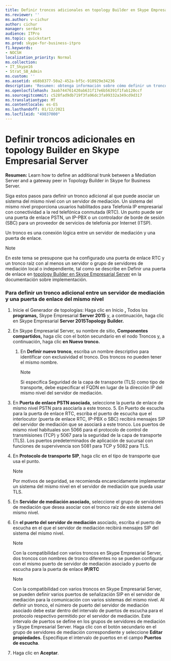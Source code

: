 ```yaml
---
title: Definir troncos adicionales en topology Builder en Skype Empresarial Server
ms.reviewer: ''
ms.author: v-cichur
author: cichur
manager: serdars
audience: ITPro
ms.topic: quickstart
ms.prod: skype-for-business-itpro
f1.keywords:
- NOCSH
localization_priority: Normal
ms.collection:
- IT_Skype16
- Strat_SB_Admin
ms.custom: ''
ms.assetid: e68b8377-50a2-452a-bf5c-910929e34236
description: 'Resumen: obtenga información sobre cómo definir un tronco adicional entre un servidor de mediación y una puerta de enlace del mismo nivel en topology Builder en Skype Empresarial Server.'
ms.openlocfilehash: 3aab744761420ab631f17e6b56391f1fab120ccf
ms.sourcegitcommit: c528fad9db719f3fa96dc3fa99332a349cd9d317
ms.translationtype: MT
ms.contentlocale: es-ES
ms.lasthandoff: 01/12/2021
ms.locfileid: "49837000"
---
```

# <a name="define-additional-trunks-in-topology-builder-in-skype-for-business-server"></a>Definir troncos adicionales en topology Builder en Skype Empresarial Server
 
**Resumen:** Learn how to define an additional trunk between a Mediation Server and a gateway peer in Topology Builder in Skype for Business Server.
  
Siga estos pasos para definir un tronco adicional al que puede asociar un sistema del mismo nivel con un servidor de mediación. Un sistema del mismo nivel proporciona usuarios habilitados para Telefonía IP empresarial con conectividad a la red telefónica conmutada (RTC). Un punto puede ser una puerta de enlace PSTN, un IP-PBX o un controlador de borde de sesión (SBC) para un proveedor de servicios de telefonía por Internet (ITSP).
  
Un tronco es una conexión lógica entre un servidor de mediación y una puerta de enlace.
  
> [!NOTE]
> En este tema se presupone que ha configurado una puerta de enlace RTC y un tronco raíz con al menos un servidor o grupo de servidores de mediación local o independiente, tal como se describe en Definir una puerta de enlace en [topology Builder en Skype Empresarial Server](define-a-gateway.md) en la documentación sobre implementación.
  
### <a name="to-define-an-additional-trunk-between-a-mediation-server-and-a-gateway-peer"></a>Para definir un tronco adicional entre un servidor de mediación y una puerta de enlace del mismo nivel

1. Inicie el Generador de topologías: Haga clic en Inicio **,** Todos los **programas,** Skype Empresarial **Server 2015** y, a continuación, haga clic en Skype Empresarial **Server 2015Topology Builder.**
    
2. En Skype Empresarial Server, su nombre de sitio, **Componentes** **compartidos,** haga clic con el botón secundario en el nodo Troncos y, a continuación, haga clic **en Nuevo tronco.**
   1. En **Definir nuevo tronco**, escriba un nombre descriptivo para identificar con exclusividad el tronco. Dos troncos no pueden tener el mismo nombre.
    
      > [!NOTE]
      > Si especifica Seguridad de la capa de transporte (TLS) como tipo de transporte, debe especificar el FQDN en lugar de la dirección IP del mismo nivel del servidor de mediación. 
  
3. En **Puerta de enlace PSTN asociada**, seleccione la puerta de enlace de mismo nivel PSTN para asociarla a este tronco.
    5. En Puerto de escucha para la puerta de enlace RTC, escriba el puerto de escucha que el interlocutor (puerta de enlace RTC, IP-PBX o SBC) recibirá mensajes SIP del servidor de mediación que se asociará a este tronco. Los puertos de mismo nivel habituales son 5066 para el protocolo de control de transmisiones (TCP) y 5067 para la seguridad de la capa de transporte (TLS). Los puertos predeterminados de aplicación de sucursal con funciones de supervivencia son 5081 para TCP y 5082 para TLS.
    
4. En **Protocolo de transporte SIP**, haga clic en el tipo de transporte que usa el punto.
    
    > [!NOTE]
    > Por motivos de seguridad, se recomienda encarecidamente implementar un sistema del mismo nivel en el servidor de mediación que pueda usar TLS. 
  
5. En **Servidor de mediación asociado,** seleccione el grupo de servidores de mediación que desea asociar con el tronco raíz de este sistema del mismo nivel.
    
6. En **el puerto del servidor de mediación** asociado, escriba el puerto de escucha en el que el servidor de mediación recibirá mensajes SIP del sistema del mismo nivel.
    
    > [!NOTE]
    > Con la compatibilidad con varios troncos en Skype Empresarial Server, dos  troncos con nombres de tronco diferentes no se pueden configurar con el mismo puerto de servidor de mediación asociado y puerto de escucha para la puerta de enlace **IP/RTC**
  
    > [!NOTE]
    > Con la compatibilidad con varios troncos en Skype Empresarial Server, se pueden definir varios puertos de señalización SIP en el servidor de mediación para la comunicación con varios sistemas del mismo nivel. Al definir un  tronco, el número de puerto del servidor de mediación asociado debe estar dentro del intervalo de puertos de escucha para el protocolo respectivo permitido por el servidor de mediación. Este intervalo de puertos se define en los grupos de servidores de mediación y Skype Empresarial Server. Haga clic con el botón secundario en el grupo de servidores de mediación correspondiente y seleccione **Editar propiedades.** Especifique el intervalo de puertos en el campo **Puertos de escucha**.
  
7. Haga clic en **Aceptar**. 
    

